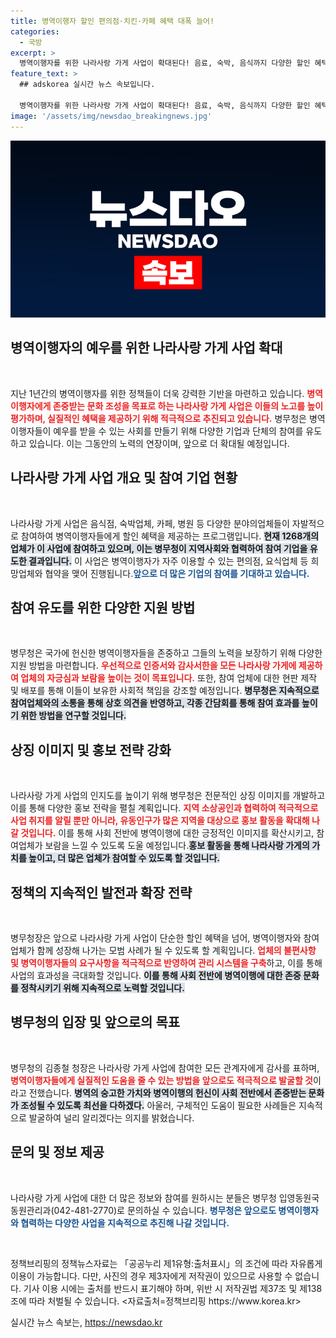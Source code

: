 ```yaml
---
title: 병역이행자 할인 편의점·치킨·카페 혜택 대폭 늘어!
categories:
  - 국방
excerpt: >
  병역이행자를 위한 나라사랑 가게 사업이 확대된다! 음료, 숙박, 음식까지 다양한 할인 혜택이 제공되며, 업체들의 자발적인 참여를 통해 병역 존중 사회를 구축하는 데 앞장선다.
feature_text: >
  ## adskorea 실시간 뉴스 속보입니다.

  병역이행자를 위한 나라사랑 가게 사업이 확대된다! 음료, 숙박, 음식까지 다양한 할인 혜택이 제공되며, 업체들의 자발적인 참여를 통해 병역 존중 사회를 구축하는 데 앞장선다.
image: '/assets/img/newsdao_breakingnews.jpg'
---
```


<p><img src="/assets/img/newsdao_breakingnews.jpg" alt="adskorea 속보" /></p>

<h2 data-ke-size="size26">병역이행자의 예우를 위한 나라사랑 가게 사업 확대</h2>

<p data-ke-size="size16">&nbsp;</p>

<p>지난 1년간의 병역이행자를 위한 정책들이 더욱 강력한 기반을 마련하고 있습니다. <b><span style="color: #ee2323;">병역이행자에게 존중받는 문화 조성을 목표로 하는 나라사랑 가게 사업은 이들의 노고를 높이 평가하며, 실질적인 혜택을 제공하기 위해 적극적으로 추진되고 있습니다.</span></b> 병무청은 병역이행자들이 예우를 받을 수 있는 사회를 만들기 위해 다양한 기업과 단체의 참여를 유도하고 있습니다. 이는 그동안의 노력의 연장이며, 앞으로 더 확대될 예정입니다.</p>

<h2 data-ke-size="size26">나라사랑 가게 사업 개요 및 참여 기업 현황</h2>

<p data-ke-size="size16">&nbsp;</p>

<p>나라사랑 가게 사업은 음식점, 숙박업체, 카페, 병원 등 다양한 분야의업체들이 자발적으로 참여하여 병역이행자들에게 할인 혜택을 제공하는 프로그램입니다. <b><span style="background-color: #21538527;">현재 1268개의 업체가 이 사업에 참여하고 있으며, 이는 병무청이 지역사회와 협력하여 참여 기업을 유도한 결과입니다.</span></b> 이 사업은 병역이행자가 자주 이용할 수 있는 편의점, 요식업체 등 희망업체와 협약을 맺어 진행됩니다.<b><span style="color: #1a5490;">앞으로 더 많은 기업의 참여를 기대하고 있습니다.</span></b></p>

<h2 data-ke-size="size26">참여 유도를 위한 다양한 지원 방법</h2>

<p data-ke-size="size16">&nbsp;</p>

<p>병무청은 국가에 헌신한 병역이행자들을 존중하고 그들의 노력을 보장하기 위해 다양한 지원 방법을 마련합니다. <b><span style="color: #ee2323;">우선적으로 인증서와 감사서한을 모든 나라사랑 가게에 제공하여 업체의 자긍심과 보람을 높이는 것이 목표입니다.</span></b> 또한, 참여 업체에 대한 현판 제작 및 배포를 통해 이들이 보유한 사회적 책임을 강조할 예정입니다. <b><span style="background-color: #21538527;">병무청은 지속적으로 참여업체와의 소통을 통해 상호 의견을 반영하고, 각종 간담회를 통해 참여 효과를 높이기 위한 방법을 연구할 것입니다.</span></b></p>

<h2 data-ke-size="size26">상징 이미지 및 홍보 전략 강화</h2>

<p data-ke-size="size16">&nbsp;</p>

<p>나라사랑 가게 사업의 인지도를 높이기 위해 병무청은 전문적인 상징 이미지를 개발하고 이를 통해 다양한 홍보 전략을 펼칠 계획입니다. <b><span style="color: #ee2323;">지역 소상공인과 협력하여 적극적으로 사업 취지를 알릴 뿐만 아니라, 유동인구가 많은 지역을 대상으로 홍보 활동을 확대해 나갈 것입니다.</span></b> 이를 통해 사회 전반에 병역이행에 대한 긍정적인 이미지를 확산시키고, 참여업체가 보람을 느낄 수 있도록 도울 예정입니다.<b><span style="background-color: #21538527;">홍보 활동을 통해 나라사랑 가게의 가치를 높이고, 더 많은 업체가 참여할 수 있도록 할 것입니다.</span></b></p>

<h2 data-ke-size="size26">정책의 지속적인 발전과 확장 전략</h2>

<p data-ke-size="size16">&nbsp;</p>

<p>병무청장은 앞으로 나라사랑 가게 사업이 단순한 할인 혜택을 넘어, 병역이행자와 참여업체가 함께 성장해 나가는 모범 사례가 될 수 있도록 할 계획입니다. <b><span style="color: #ee2323;">업체의 불편사항 및 병역이행자들의 요구사항을 적극적으로 반영하여 관리 시스템을 구축</span></b>하고, 이를 통해 사업의 효과성을 극대화할 것입니다. <b><span style="background-color: #21538527;">이를 통해 사회 전반에 병역이행에 대한 존중 문화를 정착시키기 위해 지속적으로 노력할 것입니다.</span></b></p>

<h2 data-ke-size="size26">병무청의 입장 및 앞으로의 목표</h2>

<p data-ke-size="size16">&nbsp;</p>

<p>병무청의 김종철 청장은 나라사랑 가게 사업에 참여한 모든 관계자에게 감사를 표하며, <b><span style="color: #ee2323;">병역이행자들에게 실질적인 도움을 줄 수 있는 방법을 앞으로도 적극적으로 발굴할 것</span></b>이라고 전했습니다. <b><span style="background-color: #21538527;">병역의 숭고한 가치와 병역이행의 헌신이 사회 전반에서 존중받는 문화가 조성될 수 있도록 최선을 다하겠다.</span></b> 아울러, 구체적인 도움이 필요한 사례들은 지속적으로 발굴하여 널리 알리겠다는 의지를 밝혔습니다.</p>

<h2 data-ke-size="size26">문의 및 정보 제공</h2>

<p data-ke-size="size16">&nbsp;</p>

<p>나라사랑 가게 사업에 대한 더 많은 정보와 참여를 원하시는 분들은 병무청 입영동원국 동원관리과(042-481-2770)로 문의하실 수 있습니다. <b><span style="color: #1a5490;">병무청은 앞으로도 병역이행자와 협력하는 다양한 사업을 지속적으로 추진해 나갈 것입니다.</span></b></p>

<p data-ke-size="size16">&nbsp;</p>

<p>정책브리핑의 정책뉴스자료는 「공공누리 제1유형:출처표시」의 조건에 따라 자유롭게 이용이 가능합니다. 다만, 사진의 경우 제3자에게 저작권이 있으므로 사용할 수 없습니다. 기사 이용 시에는 출처를 반드시 표기해야 하며, 위반 시 저작권법 제37조 및 제138조에 따라 처벌될 수 있습니다. &lt;자료출처=정책브리핑 https://www.korea.kr></p>
실시간 뉴스 속보는, <a href="https://newsdao.kr" rel="dofollow">https://newsdao.kr</a>


